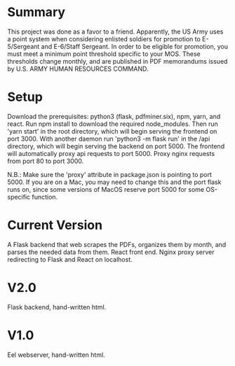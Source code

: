 # Summary
This project was done as a favor to a friend. Apparently, the US Army uses a point system when considering enlisted soldiers for promotion to E-5/Sergeant and E-6/Staff Sergeant. In order to be eligible for promotion, you must meet a minimum point threshold specific to your MOS. These thresholds change monthly, and are published in PDF memorandums issued by U.S. ARMY HUMAN RESOURCES COMMAND.

# Setup
Download the prerequisites: python3 (flask, pdfminer.six), npm, yarn, and react. Run npm install to download the required node_modules. Then run 'yarn start' in the root directory, which will begin serving the frontend on port 3000. With another daemon run 'python3 -m flask run' in the /api directory, which will begin serving the backend on port 5000. The frontend will automatically proxy api requests to port 5000.
Proxy nginx requests from port 80 to port 3000.

N.B.: Make sure the 'proxy' attribute in package.json is pointing to port 5000. If you are on a Mac, you may need to change this and the port flask runs on, since some versions of MacOS reserve port 5000 for some OS-specific function.

# Current Version
A Flask backend that web scrapes the PDFs, organizes them by month, and parses the needed data from them. React front end. Nginx proxy server redirecting to Flask and React on localhost.

# V2.0
Flask backend, hand-written html.

# V1.0
Eel webserver, hand-written html.
